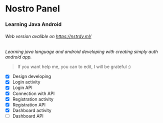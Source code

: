 # Nostro Panel
### Learning Java Android
###### Web version avalible on https://nstrdv.ml/
  *Learning java language and android developing with creating simply auth android app.*
  > If you want help me, you can to edit, I will be grateful :)

  - [X] Design developing
  - [X] Login activity
  - [X] Login API
  - [X] Connection with API
  - [X] Registration activity
  - [X] Registration API
  - [X] Dashboard activity
  - [ ] Dashboard API
